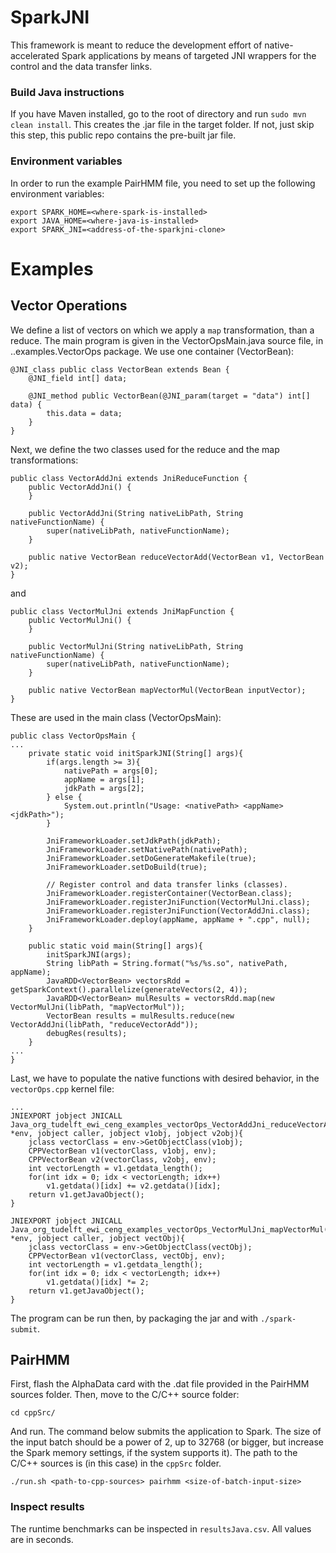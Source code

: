 # SparkJNI
This framework is meant to reduce the development effort of native-accelerated Spark applications by means of targeted JNI wrappers for the control and the data transfer links.

### Build Java instructions
If you have Maven installed, go to the root of directory and run ```sudo mvn clean install```. This creates the .jar file in the target folder. If not, just skip this step, this public repo contains the pre-built jar file.

### Environment variables
In order to run the example PairHMM file, you need to set up the following environment variables:
```
export SPARK_HOME=<where-spark-is-installed>
export JAVA_HOME=<where-java-is-installed>
export SPARK_JNI=<address-of-the-sparkjni-clone>
```

# Examples
## Vector Operations
We define a list of vectors on which we apply a ```map``` transformation, than a reduce. The main program is given in the VectorOpsMain.java source file, in ..examples.VectorOps package. We use one container (VectorBean):
```
@JNI_class public class VectorBean extends Bean {
    @JNI_field int[] data;

    @JNI_method public VectorBean(@JNI_param(target = "data") int[] data) {
        this.data = data;
    }
}
```
Next, we define the two classes used for the reduce and the map transformations:
```
public class VectorAddJni extends JniReduceFunction {
    public VectorAddJni() {
    }

    public VectorAddJni(String nativeLibPath, String nativeFunctionName) {
        super(nativeLibPath, nativeFunctionName);
    }

    public native VectorBean reduceVectorAdd(VectorBean v1, VectorBean v2);
}
```
and
```
public class VectorMulJni extends JniMapFunction {
    public VectorMulJni() {
    }

    public VectorMulJni(String nativeLibPath, String nativeFunctionName) {
        super(nativeLibPath, nativeFunctionName);
    }

    public native VectorBean mapVectorMul(VectorBean inputVector);
}
```
These are used in the main class (VectorOpsMain):
```
public class VectorOpsMain {
...
    private static void initSparkJNI(String[] args){
        if(args.length >= 3){
            nativePath = args[0];
            appName = args[1];
            jdkPath = args[2];
        } else {
            System.out.println("Usage: <nativePath> <appName> <jdkPath>");
        }

        JniFrameworkLoader.setJdkPath(jdkPath);
        JniFrameworkLoader.setNativePath(nativePath);
        JniFrameworkLoader.setDoGenerateMakefile(true);
        JniFrameworkLoader.setDoBuild(true);

        // Register control and data transfer links (classes).
        JniFrameworkLoader.registerContainer(VectorBean.class);
        JniFrameworkLoader.registerJniFunction(VectorMulJni.class);
        JniFrameworkLoader.registerJniFunction(VectorAddJni.class);
        JniFrameworkLoader.deploy(appName, appName + ".cpp", null);
    }

    public static void main(String[] args){
        initSparkJNI(args);
        String libPath = String.format("%s/%s.so", nativePath, appName);
        JavaRDD<VectorBean> vectorsRdd = getSparkContext().parallelize(generateVectors(2, 4));
        JavaRDD<VectorBean> mulResults = vectorsRdd.map(new VectorMulJni(libPath, "mapVectorMul"));
        VectorBean results = mulResults.reduce(new VectorAddJni(libPath, "reduceVectorAdd"));
        debugRes(results);
    }
...
}
```
Last, we have to populate the native functions with desired behavior, in the ```vectorOps.cpp``` kernel file:
```
...
JNIEXPORT jobject JNICALL Java_org_tudelft_ewi_ceng_examples_vectorOps_VectorAddJni_reduceVectorAdd(JNIEnv *env, jobject caller, jobject v1obj, jobject v2obj){
    jclass vectorClass = env->GetObjectClass(v1obj);
    CPPVectorBean v1(vectorClass, v1obj, env);
    CPPVectorBean v2(vectorClass, v2obj, env);
    int vectorLength = v1.getdata_length();
    for(int idx = 0; idx < vectorLength; idx++)
        v1.getdata()[idx] += v2.getdata()[idx];
    return v1.getJavaObject();
}

JNIEXPORT jobject JNICALL Java_org_tudelft_ewi_ceng_examples_vectorOps_VectorMulJni_mapVectorMul(JNIEnv *env, jobject caller, jobject vectObj){
    jclass vectorClass = env->GetObjectClass(vectObj);
    CPPVectorBean v1(vectorClass, vectObj, env);
    int vectorLength = v1.getdata_length();
    for(int idx = 0; idx < vectorLength; idx++)
        v1.getdata()[idx] *= 2;
    return v1.getJavaObject();
}
```
The program can be run then, by packaging the jar and with ```./spark-submit```.
## PairHMM
First, flash the AlphaData card with the .dat file provided in the PairHMM sources folder.
Then, move to the C/C++ source folder:
```
cd cppSrc/
```
And run. The command below submits the application to Spark. The size of the input batch should be a power of 2, up to 32768 (or bigger, but increase the Spark memory settings, if the system supports it). The path to the C/C++ sources is (in this case) in the ```cppSrc``` folder.
```
./run.sh <path-to-cpp-sources> pairhmm <size-of-batch-input-size>
```

### Inspect results
The runtime benchmarks can be inspected in ```resultsJava.csv```. All values are in seconds.

